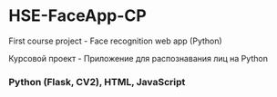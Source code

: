 # HSE-FaceApp-CP
First course project - Face recognition web app (Python)

Курсовой проект - Приложение для распознавания лиц на Python

### Python (Flask, CV2), HTML, JavaScript
